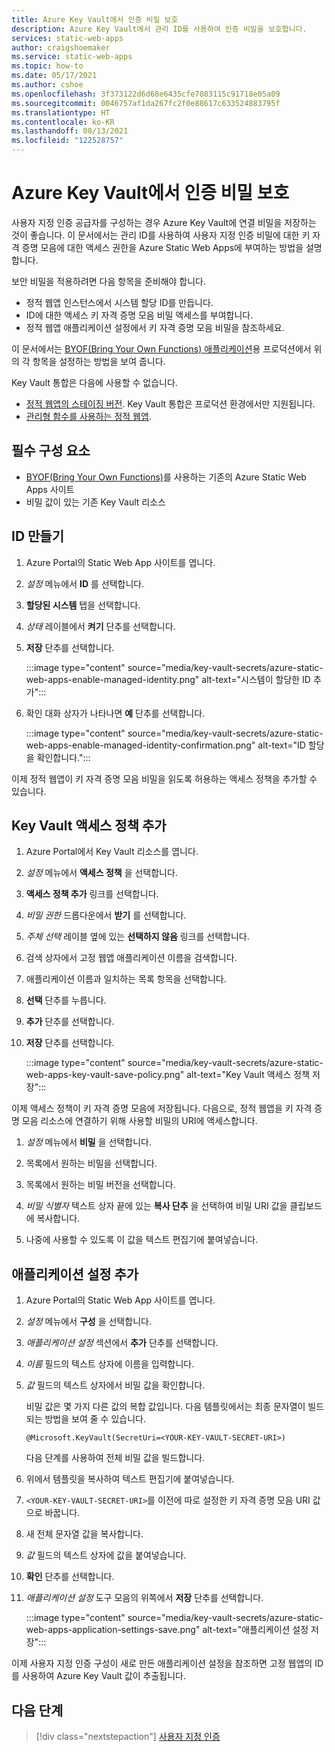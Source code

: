 ```yaml
---
title: Azure Key Vault에서 인증 비밀 보호
description: Azure Key Vault에서 관리 ID를 사용하여 인증 비밀을 보호합니다.
services: static-web-apps
author: craigshoemaker
ms.service: static-web-apps
ms.topic: how-to
ms.date: 05/17/2021
ms.author: cshoe
ms.openlocfilehash: 3f373122d6d68e6435cfe7083115c91718e05a09
ms.sourcegitcommit: 0046757af1da267fc2f0e88617c633524883795f
ms.translationtype: HT
ms.contentlocale: ko-KR
ms.lasthandoff: 08/13/2021
ms.locfileid: "122528757"
---
```

# <a name="securing-authentication-secrets-in-azure-key-vault"></a>Azure Key Vault에서 인증 비밀 보호

사용자 지정 인증 공급자를 구성하는 경우 Azure Key Vault에 연결 비밀을 저장하는 것이 좋습니다. 이 문서에서는 관리 ID를 사용하여 사용자 지정 인증 비밀에 대한 키 자격 증명 모음에 대한 액세스 권한을 Azure Static Web Apps에 부여하는 방법을 설명합니다.

보안 비밀을 적용하려면 다음 항목을 준비해야 합니다.

- 정적 웹앱 인스턴스에서 시스템 할당 ID를 만듭니다.
- ID에 대한 액세스 키 자격 증명 모음 비밀 액세스를 부여합니다.
- 정적 웹앱 애플리케이션 설정에서 키 자격 증명 모음 비밀을 참조하세요.

이 문서에서는 [BYOF(Bring Your Own Functions) 애플리케이션](./functions-bring-your-own.md)용 프로덕션에서 위의 각 항목을 설정하는 방법을 보여 줍니다.

Key Vault 통합은 다음에 사용할 수 없습니다.

- [정적 웹앱의 스테이징 버전](./review-publish-pull-requests.md). Key Vault 통합은 프로덕션 환경에서만 지원됩니다.
- [관리형 함수를 사용하는 정적 웹앱](./apis.md). 

## <a name="prerequisites"></a>필수 구성 요소

- [BYOF(Bring Your Own Functions)](./functions-bring-your-own.md)를 사용하는 기존의 Azure Static Web Apps 사이트
- 비밀 값이 있는 기존 Key Vault 리소스

## <a name="create-identity"></a>ID 만들기

1. Azure Portal의 Static Web App 사이트를 엽니다.

1. _설정_ 메뉴에서 **ID** 를 선택합니다.

1. **할당된 시스템** 탭을 선택합니다.

1. _상태_ 레이블에서 **켜기** 단추를 선택합니다.

1. **저장** 단추를 선택합니다.

    :::image type="content" source="media/key-vault-secrets/azure-static-web-apps-enable-managed-identity.png" alt-text="시스템이 할당한 ID 추가":::

1. 확인 대화 상자가 나타나면 **예** 단추를 선택합니다.

    :::image type="content" source="media/key-vault-secrets/azure-static-web-apps-enable-managed-identity-confirmation.png" alt-text="ID 할당을 확인합니다.":::

이제 정적 웹앱이 키 자격 증명 모음 비밀을 읽도록 허용하는 액세스 정책을 추가할 수 있습니다.

## <a name="add-a-key-vault-access-policy"></a>Key Vault 액세스 정책 추가

1. Azure Portal에서 Key Vault 리소스를 엽니다.

1. _설정_ 메뉴에서 **액세스 정책** 을 선택합니다.

1. **액세스 정책 추가** 링크를 선택합니다.

1. _비밀 권한_ 드롭다운에서 **받기** 를 선택합니다.

1. _주체 선택_ 레이블 옆에 있는 **선택하지 않음** 링크를 선택합니다.

1. 검색 상자에서 고정 웹앱 애플리케이션 이름을 검색합니다.

1. 애플리케이션 이름과 일치하는 목록 항목을 선택합니다.

1. **선택** 단추를 누릅니다.

1. **추가** 단추를 선택합니다.

1. **저장** 단추를 선택합니다.

    :::image type="content" source="media/key-vault-secrets/azure-static-web-apps-key-vault-save-policy.png" alt-text="Key Vault 액세스 정책 저장":::

이제 액세스 정책이 키 자격 증명 모음에 저장됩니다. 다음으로, 정적 웹앱을 키 자격 증명 모음 리소스에 연결하기 위해 사용할 비밀의 URI에 액세스합니다.

1. _설정_ 메뉴에서 **비밀** 을 선택합니다.

1. 목록에서 원하는 비밀을 선택합니다.

1. 목록에서 원하는 비밀 버전을 선택합니다.

1. _비밀 식별자_ 텍스트 상자 끝에 있는 **복사 단추** 을 선택하여 비밀 URI 값을 클립보드에 복사합니다.

1. 나중에 사용할 수 있도록 이 값을 텍스트 편집기에 붙여넣습니다.

## <a name="add-application-setting"></a>애플리케이션 설정 추가

1. Azure Portal의 Static Web App 사이트를 엽니다.

1. _설정_ 메뉴에서 **구성** 을 선택합니다.

1. _애플리케이션 설정_ 섹션에서 **추가** 단추를 선택합니다.

1. _이름_ 필드의 텍스트 상자에 이름을 입력합니다.

1. _값_ 필드의 텍스트 상자에서 비밀 값을 확인합니다.

    비밀 값은 몇 가지 다른 값의 복합 값입니다. 다음 템플릿에서는 최종 문자열이 빌드되는 방법을 보여 줄 수 있습니다.

    ```text
    @Microsoft.KeyVault(SecretUri=<YOUR-KEY-VAULT-SECRET-URI>)
    ```

    다음 단계를 사용하여 전체 비밀 값을 빌드합니다.

1. 위에서 템플릿을 복사하여 텍스트 편집기에 붙여넣습니다.

1. `<YOUR-KEY-VAULT-SECRET-URI>`를 이전에 따로 설정한 키 자격 증명 모음 URI 값으로 바꿉니다.

1. 새 전체 문자열 값을 복사합니다.

1. _값_ 필드의 텍스트 상자에 값을 붙여넣습니다.

1. **확인** 단추를 선택합니다.

1. _애플리케이션 설정_ 도구 모음의 위쪽에서 **저장** 단추를 선택합니다.

    :::image type="content" source="media/key-vault-secrets/azure-static-web-apps-application-settings-save.png" alt-text="애플리케이션 설정 저장":::

이제 사용자 지정 인증 구성이 새로 만든 애플리케이션 설정을 참조하면 고정 웹앱의 ID를 사용하여 Azure Key Vault 값이 추출됩니다.

## <a name="next-steps"></a>다음 단계

> [!div class="nextstepaction"]
> [사용자 지정 인증](./authentication-custom.md)
